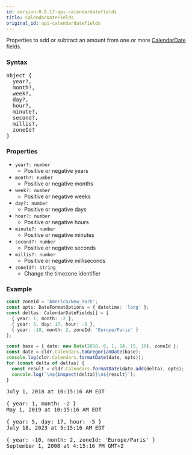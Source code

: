 ```yaml
---
id: version-0.8.17-api-calendardatefields
title: CalendarDateFields
original_id: api-calendardatefields
---
```


Properties to add or subtract an amount from one or more [CalendarDate](api-calendardate.html) fields.

### Syntax

<pre class="syntax">
object {
  year?,
  month?,
  week?,
  day?,
  hour?,
  minute?,
  second?,
  millis?,
  zoneId?
}
</pre>

### Properties

  - <code class="def">year?: <span>number</span></code>
    - Positive or negative years
  - <code class="def">month?: <span>number</span></code>
    - Positive or negative months
  - <code class="def">week?: <span>number</span></code>
    - Positive or negative weeks
  - <code class="def">day?: <span>number</span></code>
    - Positive or negative days
  - <code class="def">hour?: <span>number</span></code>
    - Positive or negative hours
  - <code class="def">minute?: <span>number</span></code>
    - Positive or negative minutes
  - <code class="def">second?: <span>number</span></code>
    - Positive or negative seconds
  - <code class="def">millis?: <span>number</span></code>
    - Positive or negative milliseconds
  - <code class="def">zoneId?: <span>string</span></code>
    - Change the timezone identifier

### Example

```typescript
const zoneId = 'America/New_York';
const opts: DateFormatOptions = { datetime: 'long' };
const deltas: CalendarDateFields[] = [
  { year: 1, month: -2 },
  { year: 5, day: 17, hour: -5 },
  { year: -10, month: 2, zoneId: 'Europe/Paris' }
];

const base = { date: new Date(2018, 6, 1, 14, 15, 16), zoneId };
const date = cldr.Calendars.toGregorianDate(base);
console.log(cldr.Calendars.formatDate(date, opts));
for (const delta of deltas) {
  const result = cldr.Calendars.formatDate(date.add(delta), opts);
  console.log(`\n${inspect(delta)}\n${result}`);
}
```

<pre class="output">
July 1, 2018 at 10:15:16 AM EDT
&nbsp;
{ year: 1, month: -2 }
May 1, 2019 at 10:15:16 AM EDT
&nbsp;
{ year: 5, day: 17, hour: -5 }
July 18, 2023 at 5:15:16 AM EDT
&nbsp;
{ year: -10, month: 2, zoneId: 'Europe/Paris' }
September 1, 2008 at 4:15:16 PM GMT+2
</pre>
